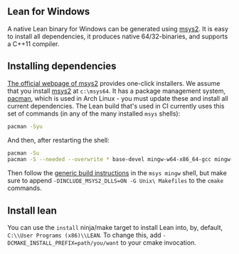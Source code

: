 [msys2]: http://msys2.github.io
[pacman]: https://wiki.archlinux.org/index.php/pacman

Lean for Windows
----------------

A native Lean binary for Windows can be generated using [msys2].
It is easy to install all dependencies, it produces native
64/32-binaries, and supports a C++11 compiler.


## Installing dependencies

[The official webpage of msys2][msys2] provides one-click installers.
We assume that you install [msys2][msys2] at `c:\msys64`.
It has a package management system, [pacman][pacman], which is used in Arch Linux - you must update these and install all current dependencies. The Lean build that's used in CI currently uses this set of commands (in any of the many installed `msys` shells):

```bash
pacman -Syu
```

And then, after restarting the shell:

```bash
pacman -Su
pacman -S --needed --overwrite * base-devel mingw-w64-x86_64-gcc mingw-w64-x86_64-gmp make mingw-w64-x86_64-cmake cmake git
```

Then follow the [generic build instructions](index.md) in the `msys mingw` shell, but make sure to append `-DINCLUDE_MSYS2_DLLS=ON -G Unix\ Makefiles` to the `cmake` commands.

## Install lean

You can use the `install` ninja/make target to install Lean into, by, default,
`C:\\User Programs (x86)\\LEAN`. To change this, add `-DCMAKE_INSTALL_PREFIX=path/you/want`
to your cmake invocation.
